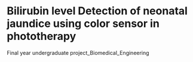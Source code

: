 # Bilirubin level Detection of neonatal jaundice using color sensor in phototherapy
Final year undergraduate project_Biomedical_Engineering
